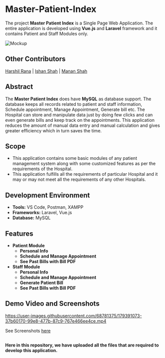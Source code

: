 # Master-Patient-Index

The project **Master Patient Index** is a Single Page Web Application. The entire application is developed using **Vue.js** and **Laravel** framework and it contains Patient and Staff Modules only.

![Mockup](https://user-images.githubusercontent.com/68781375/179391766-0e9050fa-a43b-4f0d-9802-bf1d2d32b563.jpg)

## Other Contributors

[Harshil Rana](https://github.com/harshil311) | [Ishan Shah](https://github.com/ishanshah1802) | [Manan Shah](https://github.com/Manan2606)

## Abstract

The **Master Patient Index** does have **MySQL** as database support. The database keeps all records related to patient and staff information, Schedule appointment, Manage Appointment, Generate bill etc. The Hospital can store and manipulate data just by doing few clicks and can even generate bills and keep track on the appointments. This application reduces the amount of manual data entry and manual calculation and gives greater efficiency which in turn saves the time.

## Scope

* This application contains some basic modules of any patient management system along with some customized features as per the requirements of the Hospital.
* This application fulfills all the requirements of particular Hospital and it may or may not meet all the requirements of any other Hospitals.

## Development Environment

* **Tools:** VS Code, Postman, XAMPP
* **Frameworks:** Laravel, Vue.js
* **Database:** MySQL

## Features

* **Patient Module**
    * **Personal Info**
    * **Schedule and Manage Appointment**
    * **See Past Bills with Bill PDF**
* **Staff Module**
    * **Personal Info**
    * **Schedule and Manage Appointment**
    * **Generate Patient Bill** 
    * **See Past Bills with Bill PDF**  

## Demo Video and Screenshots

https://user-images.githubusercontent.com/68781375/179391073-37b60170-99e8-477b-87c9-767e466ee4ce.mp4

See Screenshots [here](https://github.com/Priyansh42/Master-Patient-Index/tree/main/Screenshots) 

##

**Here in this repository, we have uploaded all the files that are required to develop this application.**

